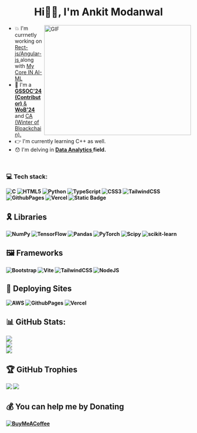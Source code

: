 ##
<div >
<h1 align="center" style="animation-name:unset; animation-duration: .4ms;"> Hi👋🏻, I'm Ankit Modanwal 
</h1>
  
 <img align="right" top="500" height="300" width="400" alt="GIF" border-radius = "3px"  src="https://media.giphy.com/media/SWoSkN6DxTszqIKEqv/giphy.gif">
</a>
<div>
  <p>
    <ul>
      <li>
       💥 I'm currnetly working on <a href ="#"> Rect-js/Angular-js </a> along with <a href="#" > My Core IN AI-ML  </a> 
      </li>
      <li>
        🔭 I'm a <a href="#" > <strong>GSSOC'24 (Contributor)</strong> & <strong>WoB'24</strong> </a> and <a href="#"> CA (Winter of Bloackchain). </a>
      </li>
      <li> 👉 I'm currently learning <a href="#"> </a> C++ as well. </li>
      <li> 😯 I'm delving in <a href="#"> <strong> Data Analytics </a> field.  </li>
    </ul>
    </p>
</div>
  
</div><br>

### 💻 Tech stack:
![C](https://img.shields.io/badge/c-%2300599C.svg?style=flat-square&logo=c&logoColor=white) 
![HTML5](https://img.shields.io/badge/html5-%23E34F26.svg?style=flat-square&logo=html5&logoColor=white)
![Python](https://img.shields.io/badge/python-3670A0?style=flat-square&logo=python&logoColor=ffdd54)
![TypeScript](https://img.shields.io/badge/typescript-%23007ACC.svg?style=flat-square&logo=typescript&logoColor=white)
![CSS3](https://img.shields.io/badge/css3-%231572B6.svg?style=flat-square&logo=css3&logoColor=white)
![TailwindCSS](https://img.shields.io/badge/tailwindcss-%2338B2AC.svg?style=flat-square&logo=tailwind-css&logoColor=white)
![GithubPages](https://img.shields.io/badge/github%20pages-121013?style=flat-square&logo=github&logoColor=white)
![Vercel](https://img.shields.io/badge/vercel-%23000000.svg?style=flat-square&logo=vercel&logoColor=white)
![Static Badge](https://img.shields.io/badge/Javascript-yellow)


## 🎗️ Libraries 
 ![NumPy](https://img.shields.io/badge/numpy-%23013243.svg?style=flat-square&logo=numpy&logoColor=white) 
 ![TensorFlow](https://img.shields.io/badge/TensorFlow-%23FF6F00.svg?style=flat-square&logo=TensorFlow&logoColor=white) 
 ![Pandas](https://img.shields.io/badge/pandas-%23150458.svg?style=flat-square&logo=pandas&logoColor=white) 
 ![PyTorch](https://img.shields.io/badge/PyTorch-%23EE4C2C.svg?style=flat-square&logo=PyTorch&logoColor=white)
![Scipy](https://img.shields.io/badge/SciPy-%230C55A5.svg?style=flat-square&logo=scipy&logoColor=%white) 
![scikit-learn](https://img.shields.io/badge/scikit--learn-%23F7931E.svg?style=flat-square&logo=scikit-learn&logoColor=white)

## 🖼️ Frameworks 
![Bootstrap](https://img.shields.io/badge/bootstrap-%238511FA.svg?style=flat-square&logo=bootstrap&logoColor=white)
![Vite](https://img.shields.io/badge/vite-%23646CFF.svg?style=flat-square&logo=vite&logoColor=white)
![TailwindCSS](https://img.shields.io/badge/tailwindcss-%2338B2AC.svg?style=flat-square&logo=tailwind-css&logoColor=white)
![NodeJS](https://img.shields.io/badge/node.js-6DA55F?style=flat-square&logo=node.js&logoColor=white) 


## 🛫 Deploying Sites
![AWS](https://img.shields.io/badge/AWS-%23FF9900.svg?style=flat-square&logo=amazon-aws&logoColor=white)
![GithubPages](https://img.shields.io/badge/github%20pages-121013?style=flat-square&logo=github&logoColor=white)
![Vercel](https://img.shields.io/badge/vercel-%23000000.svg?style=flat-square&logo=vercel&logoColor=white) 

## 📊 GitHub Stats:
![](https://github-readme-stats.vercel.app/api?username=ankitmodanwall&theme=react&hide_border=false&include_all_commits=true&count_private=false)<br/>
![](https://github-readme-streak-stats.herokuapp.com/?user=ankitmodanwall&theme=react&hide_border=false)<br/>
![](https://github-readme-stats.vercel.app/api/top-langs/?username=ankitmodanwall&theme=react&hide_border=false&include_all_commits=true&count_private=false&layout=compact)

## 🏆 GitHub Trophies
![](https://github-profile-trophy.vercel.app/?username=ankitmodanwall&theme=dracula&no-frame=true&no-bg=false&margin-w=4)
![](https://api.badgr.io/public/assertions/enM7vnlZSTOisrgVYH8t5g?identity__email=ankitmodanwal001%40gmail.com)


## 💰 You can help me by Donating
  [![BuyMeACoffee](https://img.shields.io/badge/Buy%20Me%20a%20Coffee-ffdd00?style=for-the-badge&logo=buy-me-a-coffee&logoColor=black)](https://buymeacoffee.com/buymeacoffee.com/ankitml
) 




